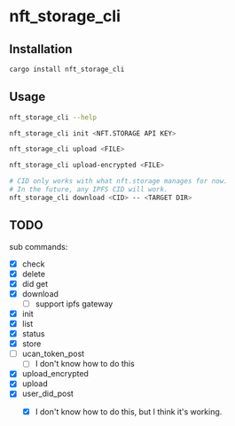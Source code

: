 # nft_storage_cli

## Installation

```bash
cargo install nft_storage_cli
```

## Usage

```bash
nft_storage_cli --help
```

```bash
nft_storage_cli init <NFT.STORAGE API KEY>
```


```bash
nft_storage_cli upload <FILE>
```

```bash
nft_storage_cli upload-encrypted <FILE>
```

```bash
# CID only works with what nft.storage manages for now.
# In the future, any IPFS CID will work.
nft_storage_cli download <CID> -- <TARGET DIR>
```


## TODO
sub commands: 
- [x] check
- [x] delete
- [x] did get
- [x] download
  - [ ] support ipfs gateway
- [x] init
- [x] list
- [x] status
- [x] store
- [ ] ucan_token_post
  - [ ] I don't know how to do this
- [x] upload_encrypted
- [x] upload
- [x] user_did_post
  - [x] I don't know how to do this, but I think it's working.


